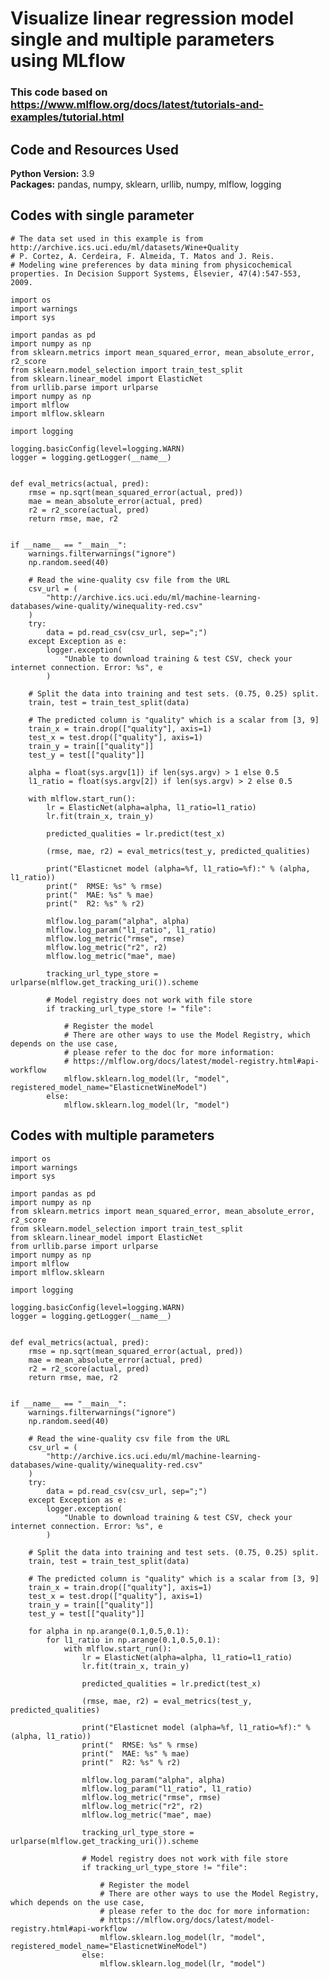 # Visualize linear regression model single and multiple parameters using MLflow
### This code based on https://www.mlflow.org/docs/latest/tutorials-and-examples/tutorial.html
## Code and Resources Used
**Python Version:** 3.9  
**Packages:** pandas, numpy, sklearn, urllib, numpy, mlflow, logging     
## Codes with single parameter
    # The data set used in this example is from http://archive.ics.uci.edu/ml/datasets/Wine+Quality
    # P. Cortez, A. Cerdeira, F. Almeida, T. Matos and J. Reis.
    # Modeling wine preferences by data mining from physicochemical properties. In Decision Support Systems, Elsevier, 47(4):547-553, 2009.

    import os
    import warnings
    import sys

    import pandas as pd
    import numpy as np
    from sklearn.metrics import mean_squared_error, mean_absolute_error, r2_score
    from sklearn.model_selection import train_test_split
    from sklearn.linear_model import ElasticNet
    from urllib.parse import urlparse
    import numpy as np
    import mlflow
    import mlflow.sklearn

    import logging

    logging.basicConfig(level=logging.WARN)
    logger = logging.getLogger(__name__)


    def eval_metrics(actual, pred):
        rmse = np.sqrt(mean_squared_error(actual, pred))
        mae = mean_absolute_error(actual, pred)
        r2 = r2_score(actual, pred)
        return rmse, mae, r2


    if __name__ == "__main__":
        warnings.filterwarnings("ignore")
        np.random.seed(40)

        # Read the wine-quality csv file from the URL
        csv_url = (
            "http://archive.ics.uci.edu/ml/machine-learning-databases/wine-quality/winequality-red.csv"
        )
        try:
            data = pd.read_csv(csv_url, sep=";")
        except Exception as e:
            logger.exception(
                "Unable to download training & test CSV, check your internet connection. Error: %s", e
            )

        # Split the data into training and test sets. (0.75, 0.25) split.
        train, test = train_test_split(data)

        # The predicted column is "quality" which is a scalar from [3, 9]
        train_x = train.drop(["quality"], axis=1)
        test_x = test.drop(["quality"], axis=1)
        train_y = train[["quality"]]
        test_y = test[["quality"]]

        alpha = float(sys.argv[1]) if len(sys.argv) > 1 else 0.5
        l1_ratio = float(sys.argv[2]) if len(sys.argv) > 2 else 0.5

        with mlflow.start_run():
            lr = ElasticNet(alpha=alpha, l1_ratio=l1_ratio)
            lr.fit(train_x, train_y)

            predicted_qualities = lr.predict(test_x)

            (rmse, mae, r2) = eval_metrics(test_y, predicted_qualities)

            print("Elasticnet model (alpha=%f, l1_ratio=%f):" % (alpha, l1_ratio))
            print("  RMSE: %s" % rmse)
            print("  MAE: %s" % mae)
            print("  R2: %s" % r2)

            mlflow.log_param("alpha", alpha)
            mlflow.log_param("l1_ratio", l1_ratio)
            mlflow.log_metric("rmse", rmse)
            mlflow.log_metric("r2", r2)
            mlflow.log_metric("mae", mae)

            tracking_url_type_store = urlparse(mlflow.get_tracking_uri()).scheme

            # Model registry does not work with file store
            if tracking_url_type_store != "file":

                # Register the model
                # There are other ways to use the Model Registry, which depends on the use case,
                # please refer to the doc for more information:
                # https://mlflow.org/docs/latest/model-registry.html#api-workflow
                mlflow.sklearn.log_model(lr, "model", registered_model_name="ElasticnetWineModel")
            else:
                mlflow.sklearn.log_model(lr, "model")

## Codes with multiple parameters
    import os
    import warnings
    import sys

    import pandas as pd
    import numpy as np
    from sklearn.metrics import mean_squared_error, mean_absolute_error, r2_score
    from sklearn.model_selection import train_test_split
    from sklearn.linear_model import ElasticNet
    from urllib.parse import urlparse
    import numpy as np
    import mlflow
    import mlflow.sklearn

    import logging

    logging.basicConfig(level=logging.WARN)
    logger = logging.getLogger(__name__)


    def eval_metrics(actual, pred):
        rmse = np.sqrt(mean_squared_error(actual, pred))
        mae = mean_absolute_error(actual, pred)
        r2 = r2_score(actual, pred)
        return rmse, mae, r2


    if __name__ == "__main__":
        warnings.filterwarnings("ignore")
        np.random.seed(40)

        # Read the wine-quality csv file from the URL
        csv_url = (
            "http://archive.ics.uci.edu/ml/machine-learning-databases/wine-quality/winequality-red.csv"
        )
        try:
            data = pd.read_csv(csv_url, sep=";")
        except Exception as e:
            logger.exception(
                "Unable to download training & test CSV, check your internet connection. Error: %s", e
            )

        # Split the data into training and test sets. (0.75, 0.25) split.
        train, test = train_test_split(data)

        # The predicted column is "quality" which is a scalar from [3, 9]
        train_x = train.drop(["quality"], axis=1)
        test_x = test.drop(["quality"], axis=1)
        train_y = train[["quality"]]
        test_y = test[["quality"]]
        
        for alpha in np.arange(0.1,0.5,0.1):
            for l1_ratio in np.arange(0.1,0.5,0.1):
                with mlflow.start_run():
                    lr = ElasticNet(alpha=alpha, l1_ratio=l1_ratio)
                    lr.fit(train_x, train_y)

                    predicted_qualities = lr.predict(test_x)

                    (rmse, mae, r2) = eval_metrics(test_y, predicted_qualities)

                    print("Elasticnet model (alpha=%f, l1_ratio=%f):" % (alpha, l1_ratio))
                    print("  RMSE: %s" % rmse)
                    print("  MAE: %s" % mae)
                    print("  R2: %s" % r2)

                    mlflow.log_param("alpha", alpha)
                    mlflow.log_param("l1_ratio", l1_ratio)
                    mlflow.log_metric("rmse", rmse)
                    mlflow.log_metric("r2", r2)
                    mlflow.log_metric("mae", mae)

                    tracking_url_type_store = urlparse(mlflow.get_tracking_uri()).scheme

                    # Model registry does not work with file store
                    if tracking_url_type_store != "file":

                        # Register the model
                        # There are other ways to use the Model Registry, which depends on the use case,
                        # please refer to the doc for more information:
                        # https://mlflow.org/docs/latest/model-registry.html#api-workflow
                        mlflow.sklearn.log_model(lr, "model", registered_model_name="ElasticnetWineModel")
                    else:
                        mlflow.sklearn.log_model(lr, "model")

